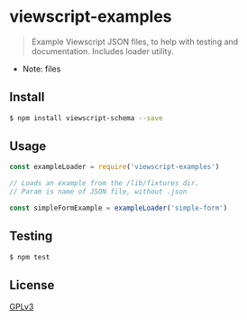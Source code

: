 # viewscript-examples

> Example Viewscript JSON files, to help with testing and documentation. Includes loader utility.

* Note: files

## <a name="install"></a>Install
```bash
$ npm install viewscript-schema --save
```

## <a name="usage"></a>Usage

```javascript
const exampleLoader = require('viewscript-examples')

// Loads an example from the /lib/fixtures dir.
// Param is name of JSON file, without .json

const simpleFormExample = exampleLoader('simple-form')

```

## <a name="test"></a>Testing

```bash
$ npm test
```

## <a name="license"></a>License
[GPLv3](https://github.com/wmfs/viewscript/blob/master/LICENSE)
